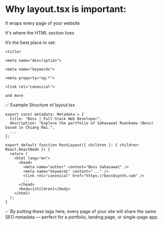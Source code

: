 # Why layout.tsx is important:
It wraps every page of your website

It's where the HTML <head> section lives

It’s the best place to set:

```
<title>

<meta name="description">

<meta name="keywords">

<meta property="og:*">

<link rel="canonical">

and more
```


✅ Example Structure of layout.tsx

```
export const metadata: Metadata = {
  title: "Boss | Full-Stack Web Developer",
  description: "Explore the portfolio of Sahasawat Ruenkaew (Boss) based in Chiang Mai.",
  ...
};

export default function RootLayout({ children }: { children: React.ReactNode }) {
  return (
    <html lang="en">
      <head>
        <meta name="author" content="Boss Sahasawat" />
        <meta name="keywords" content="..." />
        <link rel="canonical" href="https://bossbsynth.com" />
        ...
      </head>
      <body>{children}</body>
    </html>
  );
}
```

✅ By putting these tags here, every page of your site will share the same SEO metadata — perfect for a portfolio, landing page, or single-page app.